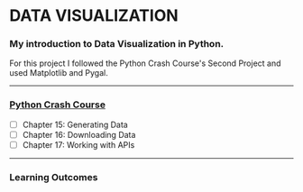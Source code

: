 # DATA VISUALIZATION
### My introduction to Data Visualization in Python. 
  
For this project I followed the Python Crash Course's Second Project and used Matplotlib and Pygal.

----
### [Python Crash Course](http://www.github.com/adolfolh/PCC "Python Crash Course")  
  - [ ] Chapter 15: Generating Data 
  - [ ] Chapter 16: Downloading Data  
  - [ ] Chapter 17: Working with APIs 

----
### Learning Outcomes
